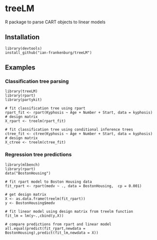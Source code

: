 # treeLM
R package to parse CART objects to linear models

## Installation
```
library(devtools)
install_github("ian-frankenburg/treeLM")
```

## Examples

### Classification tree parsing
```
library(treeLM)
library(rpart)
library(partykit)

# fit classification tree using rpart
rpart_fit <- rpart(Kyphosis ~ Age + Number + Start, data = kyphosis)
# design matrix
X_rpart <- treelm(rpart_fit)

# fit classification tree using conditional inference trees
ctree_fit <- ctree(Kyphosis ~ Age + Number + Start, data = kyphosis)
# design matrix
X_ctree <- treelm(ctree_fit)
```
### Regression tree predictions
```
library(mlbench)
library(rpart)
data("BostonHousing")

# fit rpart model to Boston Housing data
fit_rpart <- rpart(medv ~ ., data = BostonHousing,  cp = 0.001)

# get design matrix
X <- as.data.frame(treelm(fit_rpart))
y <- BostonHousing$medv

# fit linear model using design matrix from treelm function
fit_lm = lm(y~.,cbind(y,X))

# compare predictions from rpart and linear model
all.equal(predict(fit_rpart,newdata = BostonHousing),predict(fit_lm,newdata = X))
```

